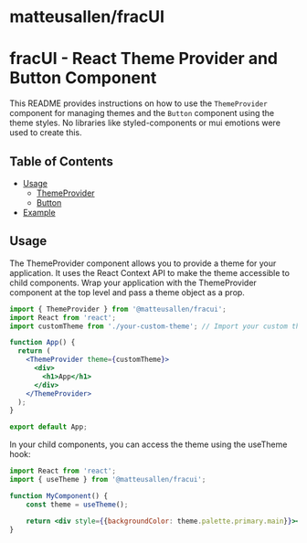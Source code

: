 # matteusallen/fracUI

# fracUI - React Theme Provider and Button Component

This README provides instructions on how to use the `ThemeProvider` component for managing themes and the `Button` component using the theme styles. No libraries like styled-components or mui emotions were used to create this.

## Table of Contents

- [Usage](#usage)
  - [ThemeProvider](#themeprovider)
  - [Button](#button)
- [Example](#example)
  
## Usage
The ThemeProvider component allows you to provide a theme for your application. It uses the React Context API to make the theme accessible to child components. 
Wrap your application with the ThemeProvider component at the top level and pass a theme object as a prop.

```jsx
import { ThemeProvider } from '@matteusallen/fracui';
import React from 'react';
import customTheme from './your-custom-theme'; // Import your custom theme object

function App() {
  return (
    <ThemeProvider theme={customTheme}>
      <div>
        <h1>App</h1>
      </div>
    </ThemeProvider>
  );
}

export default App;
```
In your child components, you can access the theme using the useTheme hook:

```jsx
import React from 'react';
import { useTheme } from '@matteusallen/fracui';

function MyComponent() {
    const theme = useTheme();

    return <div style={{backgroundColor: theme.palette.primary.main}}></div>
}
```
